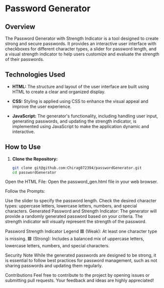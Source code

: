 # Password Generator 

## Overview

The Password Generator with Strength Indicator is a tool designed to create strong and secure passwords. It provides an interactive user interface with checkboxes for different character types, a slider for password length, and a visual strength indicator to help users customize and evaluate the strength of their passwords.

## Technologies Used

- **HTML:** The structure and layout of the user interface are built using HTML to create a clear and organized display.

- **CSS:** Styling is applied using CSS to enhance the visual appeal and improve the user experience.

- **JavaScript:** The generator's functionality, including handling user input, generating passwords, and updating the strength indicator, is implemented using JavaScript to make the application dynamic and interactive.

## How to Use

1. **Clone the Repository:**
   ```bash
   git clone git@github.com:Chirag072394/passwordGenerator.git
   cd passwordGenerator

Open the HTML File:
Open the password_gen.html file in your web browser.

Follow the Prompts:

Use the slider to specify the password length.
Check the desired character types: uppercase letters, lowercase letters, numbers, and special characters.
Generated Password and Strength Indicator:
The generator will provide a randomly generated password based on your criteria. The strength indicator will visually represent the strength of the password.

Password Strength Indicator Legend
🟥 (Weak): At least one character type is missing.
🟩 (Strong): Includes a balanced mix of uppercase letters, lowercase letters, numbers, and special characters.



Security Note
While the generated passwords are designed to be strong, it is essential to follow best practices for password management, such as not sharing passwords and updating them regularly.

Contributions
Feel free to contribute to the project by opening issues or submitting pull requests. Your feedback and ideas are highly appreciated!